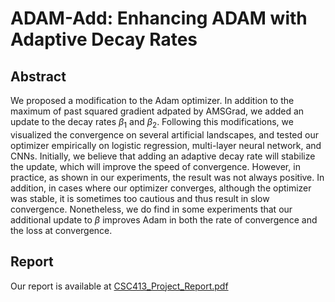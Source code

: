 # ADAM-Add: Enhancing ADAM with Adaptive Decay Rates

## Abstract
We proposed a modification to the Adam optimizer. In addition to the maximum of past squared gradient adpated by AMSGrad, we added an update to the decay rates $\beta_1$ and $\beta_2$. Following this modifications, we visualized the convergence on several artificial landscapes, and tested our optimizer empirically on logistic regression, multi-layer neural network, and CNNs. Initially, we believe that adding an adaptive decay rate will stabilize the update, which will improve the speed of convergence. However, in practice, as shown in our experiments, the result was not always positive. In addition, in cases where our optimizer converges, although the optimizer was stable, it is sometimes too cautious and thus result in slow convergence. Nonetheless, we do find in some experiments that our additional update to $\beta$ improves Adam in both the rate of convergence and the loss at convergence.

## Report
Our report is available at [CSC413_Project_Report.pdf](CSC413_Project_Report.pdf)
